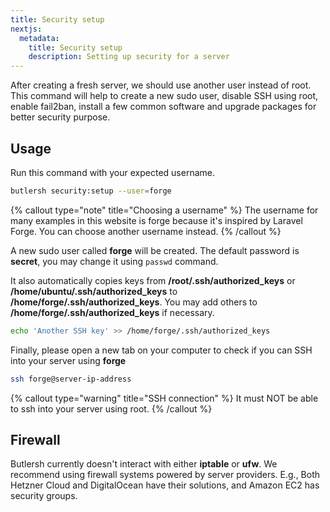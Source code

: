 ```yaml
---
title: Security setup
nextjs:
  metadata:
    title: Security setup
    description: Setting up security for a server
---
```


After creating a fresh server, we should use another user instead of root.
This command will help to create a new sudo user, disable SSH using root,
enable fail2ban, install a few common software and upgrade packages for better security purpose.

## Usage

Run this command with your expected username.

```bash
butlersh security:setup --user=forge
```

{% callout type="note" title="Choosing a username" %}
The username for many examples in this website is forge because it's inspired by Laravel Forge. You can choose another username instead.
{% /callout %}

A new sudo user called **forge** will be created. The default password is **secret**, you may change it using `passwd` command.

It also automatically copies keys from **/root/.ssh/authorized_keys** or **/home/ubuntu/.ssh/authorized_keys** to **/home/forge/.ssh/authorized_keys**. You may add others to **/home/forge/.ssh/authorized_keys** if necessary.

```bash
echo 'Another SSH key' >> /home/forge/.ssh/authorized_keys
```

Finally, please open a new tab on your computer to check if you can SSH into your server using **forge**

```bash
ssh forge@server-ip-address
```

{% callout type="warning" title="SSH connection" %}
It must NOT be able to ssh into your server using root.
{% /callout %}

## Firewall

Butlersh currently doesn't interact with either **iptable** or **ufw**. We recommend using firewall systems powered by server providers.
E.g., Both Hetzner Cloud and DigitalOcean have their solutions, and Amazon EC2 has security groups.
